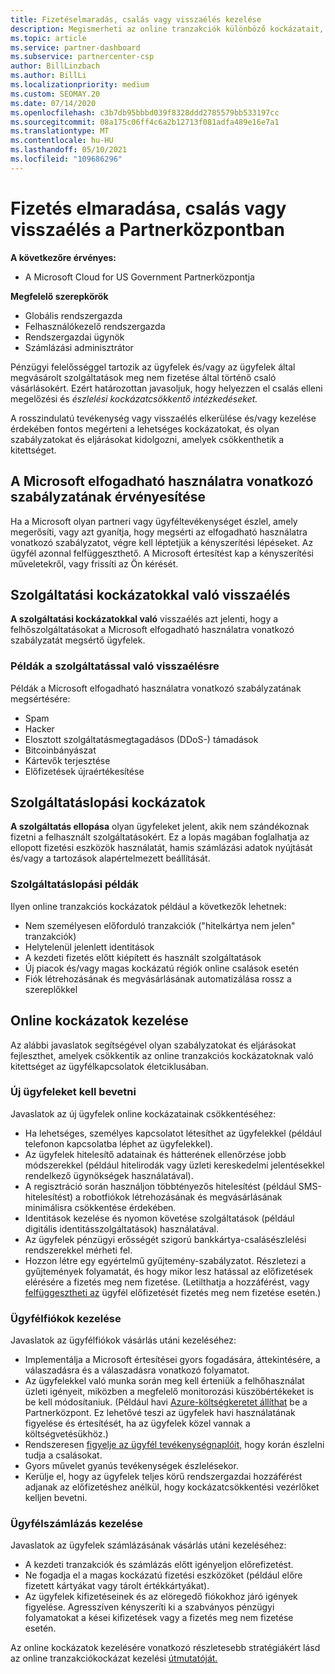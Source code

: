 ```yaml
---
title: Fizetéselmaradás, csalás vagy visszaélés kezelése
description: Megismerheti az online tranzakciók különböző kockázatait, valamint a kockázatok kezeléséhez és enyhítéséhez ajánlott eljárásokat a Partnerközpont.
ms.topic: article
ms.service: partner-dashboard
ms.subservice: partnercenter-csp
author: BillLinzbach
ms.author: BillLi
ms.localizationpriority: medium
ms.custom: SEOMAY.20
ms.date: 07/14/2020
ms.openlocfilehash: c3b7db95bbbd039f8328ddd2785579bb533197cc
ms.sourcegitcommit: 08a175c06ff4c6a2b12713f081adfa489e16e7a1
ms.translationtype: MT
ms.contentlocale: hu-HU
ms.lasthandoff: 05/10/2021
ms.locfileid: "109686296"
---
```

# <a name="managing-non-payment-fraud-or-misuse-in-partner-center"></a>Fizetés elmaradása, csalás vagy visszaélés a Partnerközpontban

**A következőre érvényes:**

- A Microsoft Cloud for US Government Partnerközpontja

**Megfelelő szerepkörök**

- Globális rendszergazda
- Felhasználókezelő rendszergazda
- Rendszergazdai ügynök
- Számlázási adminisztrátor

Pénzügyi felelősséggel tartozik az ügyfelek és/vagy az ügyfelek által megvásárolt szolgáltatások meg nem fizetése által történő csaló vásárlásokért. Ezért határozottan javasoljuk, hogy helyezzen el csalás elleni megelőzési és *észlelési kockázatcsökkentő intézkedéseket.*

A rosszindulatú tevékenység vagy visszaélés elkerülése és/vagy kezelése érdekében fontos megérteni a lehetséges kockázatokat, és olyan szabályzatokat és eljárásokat kidolgozni, amelyek csökkenthetik a kitettséget.

## <a name="enforcement-of-microsoft-acceptable-use-policy"></a>A Microsoft elfogadható használatra vonatkozó szabályzatának érvényesítése

Ha a Microsoft olyan partneri vagy ügyféltevékenységet észlel, amely megerősíti, vagy azt gyanítja, hogy megsérti az elfogadható használatra vonatkozó szabályzatot, végre kell léptetjük a kényszerítési lépéseket. Az ügyfél azonnal felfüggeszthető. A Microsoft értesítést kap a kényszerítési műveletekről, vagy frissíti az Ön kérését.

## <a name="abuse-of-service-risks"></a>Szolgáltatási kockázatokkal való visszaélés

**A szolgáltatási kockázatokkal való** visszaélés azt jelenti, hogy a felhőszolgáltatásokat a Microsoft elfogadható használatra vonatkozó szabályzatát megsértő ügyfelek.

### <a name="examples-of-abuse-of-service"></a>Példák a szolgáltatással való visszaélésre

Példák a Microsoft elfogadható használatra vonatkozó szabályzatának megsértésére:

- Spam
- Hacker
- Elosztott szolgáltatásmegtagadásos (DDoS-) támadások
- Bitcoinbányászat
- Kártevők terjesztése
- Előfizetések újraértékesítése

## <a name="theft-of-service-risks"></a>Szolgáltatáslopási kockázatok

**A szolgáltatás ellopása** olyan ügyfeleket jelent, akik nem szándékoznak fizetni a felhasznált szolgáltatásokért. Ez a lopás magában foglalhatja az ellopott fizetési eszközök használatát, hamis számlázási adatok nyújtását és/vagy a tartozások alapértelmezett beállítását.

### <a name="examples-of-service-theft"></a>Szolgáltatáslopási példák

Ilyen online tranzakciós kockázatok például a következők lehetnek:

- Nem személyesen előforduló tranzakciók ("hitelkártya nem jelen" tranzakciók)
- Helytelenül jelenlett identitások
- A kezdeti fizetés előtt kiépített és használt szolgáltatások
- Új piacok és/vagy magas kockázatú régiók online csalások esetén
- Fiók létrehozásának és megvásárlásának automatizálása rossz a szereplőkkel

## <a name="managing-online-risk"></a>Online kockázatok kezelése

Az alábbi javaslatok segítségével olyan szabályzatokat és eljárásokat fejleszthet, amelyek csökkentik az online tranzakciós kockázatoknak való kitettséget az ügyfélkapcsolatok életciklusában.

### <a name="onboarding-new-customers"></a>Új ügyfeleket kell bevetni

Javaslatok az új ügyfelek online kockázatainak csökkentéséhez:

- Ha lehetséges, személyes kapcsolatot létesíthet az ügyfelekkel (például telefonon kapcsolatba léphet az ügyfelekkel).
- Az ügyfelek hitelesítő adatainak és hátterének ellenőrzése jobb módszerekkel (például hitelirodák vagy üzleti kereskedelmi jelentésekkel rendelkező ügynökségek használatával).
- A regisztráció során használjon többtényezős hitelesítést (például SMS-hitelesítést) a robotfiókok létrehozásának és megvásárlásának minimálisra csökkentése érdekében.
- Identitások kezelése és nyomon követése szolgáltatások (például digitális identitásszolgáltatások) használatával.
- Az ügyfelek pénzügyi erősségét szigorú bankkártya-csalásészlelési rendszerekkel mérheti fel.
- Hozzon létre egy egyértelmű gyűjtemény-szabályzatot. Részletezi a gyűjtemények folyamatát, és hogy mikor lesz hatással az előfizetések elérésére a fizetés meg nem fizetése. (Letilthatja a hozzáférést, vagy [felfüggesztheti az](create-a-new-subscription.md#suspend-a-subscription) ügyfél előfizetését fizetés meg nem fizetése esetén.)

### <a name="managing-customer-accounts"></a>Ügyfélfiókok kezelése

Javaslatok az ügyfélfiókok vásárlás utáni kezeléséhez:

- Implementálja a Microsoft értesítései gyors fogadására, áttekintésére, a válaszadásra és a válaszadásra vonatkozó folyamatot.
- Az ügyfelekkel való munka során meg kell érteniük a felhőhasználat üzleti igényeit, miközben a megfelelő monitorozási küszöbértékeket is be kell módosítaniuk. (Például havi [Azure-költségkeretet állíthat](set-an-azure-spending-budget-for-your-customers.md) be a Partnerközpont. Ez lehetővé teszi az ügyfelek havi használatának figyelése és értesítését, ha az ügyfelek közel vannak a költségvetésükhöz.)
- Rendszeresen [figyelje az ügyfél tevékenységnaplóit,](activity-logs.md) hogy korán észlelni tudja a csalásokat.
- Gyors művelet gyanús tevékenységek észlelésekor.
- Kerülje el, hogy az ügyfelek teljes körű rendszergazdai hozzáférést adjanak az előfizetéshez anélkül, hogy kockázatcsökkentési vezérlőket kelljen bevetni.

### <a name="managing-customer-billing"></a>Ügyfélszámlázás kezelése

Javaslatok az ügyfelek számlázásának vásárlás utáni kezeléséhez:

- A kezdeti tranzakciók és számlázás előtt igényeljon előrefizetést.
- Ne fogadja el a magas kockázatú fizetési eszközöket (például előre fizetett kártyákat vagy tárolt értékkártyákat).
- Az ügyfelek kifizetéseinek és az elöregedő fiókokhoz járó igények figyelése. Agresszíven kényszeríti ki a szabványos pénzügyi folyamatokat a kései kifizetések vagy a fizetés meg nem fizetése esetén.

Az online kockázatok kezelésére vonatkozó részletesebb stratégiákért lásd az online tranzakciókockázat kezelési [útmutatóját.](https://query.prod.cms.rt.microsoft.com/cms/api/am/binary/RE4Bhtt)
